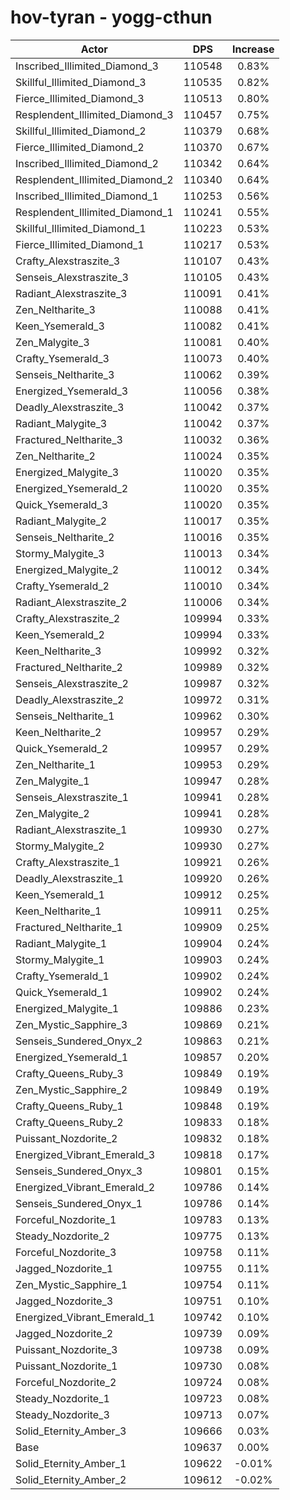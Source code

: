 # hov-tyran - yogg-cthun
| Actor | DPS | Increase |
|---|:---:|:---:|
|Inscribed_Illimited_Diamond_3|110548|0.83%|
|Skillful_Illimited_Diamond_3|110535|0.82%|
|Fierce_Illimited_Diamond_3|110513|0.80%|
|Resplendent_Illimited_Diamond_3|110457|0.75%|
|Skillful_Illimited_Diamond_2|110379|0.68%|
|Fierce_Illimited_Diamond_2|110370|0.67%|
|Inscribed_Illimited_Diamond_2|110342|0.64%|
|Resplendent_Illimited_Diamond_2|110340|0.64%|
|Inscribed_Illimited_Diamond_1|110253|0.56%|
|Resplendent_Illimited_Diamond_1|110241|0.55%|
|Skillful_Illimited_Diamond_1|110223|0.53%|
|Fierce_Illimited_Diamond_1|110217|0.53%|
|Crafty_Alexstraszite_3|110107|0.43%|
|Senseis_Alexstraszite_3|110105|0.43%|
|Radiant_Alexstraszite_3|110091|0.41%|
|Zen_Neltharite_3|110088|0.41%|
|Keen_Ysemerald_3|110082|0.41%|
|Zen_Malygite_3|110081|0.40%|
|Crafty_Ysemerald_3|110073|0.40%|
|Senseis_Neltharite_3|110062|0.39%|
|Energized_Ysemerald_3|110056|0.38%|
|Deadly_Alexstraszite_3|110042|0.37%|
|Radiant_Malygite_3|110042|0.37%|
|Fractured_Neltharite_3|110032|0.36%|
|Zen_Neltharite_2|110024|0.35%|
|Energized_Malygite_3|110020|0.35%|
|Energized_Ysemerald_2|110020|0.35%|
|Quick_Ysemerald_3|110020|0.35%|
|Radiant_Malygite_2|110017|0.35%|
|Senseis_Neltharite_2|110016|0.35%|
|Stormy_Malygite_3|110013|0.34%|
|Energized_Malygite_2|110012|0.34%|
|Crafty_Ysemerald_2|110010|0.34%|
|Radiant_Alexstraszite_2|110006|0.34%|
|Crafty_Alexstraszite_2|109994|0.33%|
|Keen_Ysemerald_2|109994|0.33%|
|Keen_Neltharite_3|109992|0.32%|
|Fractured_Neltharite_2|109989|0.32%|
|Senseis_Alexstraszite_2|109987|0.32%|
|Deadly_Alexstraszite_2|109972|0.31%|
|Senseis_Neltharite_1|109962|0.30%|
|Keen_Neltharite_2|109957|0.29%|
|Quick_Ysemerald_2|109957|0.29%|
|Zen_Neltharite_1|109953|0.29%|
|Zen_Malygite_1|109947|0.28%|
|Senseis_Alexstraszite_1|109941|0.28%|
|Zen_Malygite_2|109941|0.28%|
|Radiant_Alexstraszite_1|109930|0.27%|
|Stormy_Malygite_2|109930|0.27%|
|Crafty_Alexstraszite_1|109921|0.26%|
|Deadly_Alexstraszite_1|109920|0.26%|
|Keen_Ysemerald_1|109912|0.25%|
|Keen_Neltharite_1|109911|0.25%|
|Fractured_Neltharite_1|109909|0.25%|
|Radiant_Malygite_1|109904|0.24%|
|Stormy_Malygite_1|109903|0.24%|
|Crafty_Ysemerald_1|109902|0.24%|
|Quick_Ysemerald_1|109902|0.24%|
|Energized_Malygite_1|109886|0.23%|
|Zen_Mystic_Sapphire_3|109869|0.21%|
|Senseis_Sundered_Onyx_2|109863|0.21%|
|Energized_Ysemerald_1|109857|0.20%|
|Crafty_Queens_Ruby_3|109849|0.19%|
|Zen_Mystic_Sapphire_2|109849|0.19%|
|Crafty_Queens_Ruby_1|109848|0.19%|
|Crafty_Queens_Ruby_2|109833|0.18%|
|Puissant_Nozdorite_2|109832|0.18%|
|Energized_Vibrant_Emerald_3|109818|0.17%|
|Senseis_Sundered_Onyx_3|109801|0.15%|
|Energized_Vibrant_Emerald_2|109786|0.14%|
|Senseis_Sundered_Onyx_1|109786|0.14%|
|Forceful_Nozdorite_1|109783|0.13%|
|Steady_Nozdorite_2|109775|0.13%|
|Forceful_Nozdorite_3|109758|0.11%|
|Jagged_Nozdorite_1|109755|0.11%|
|Zen_Mystic_Sapphire_1|109754|0.11%|
|Jagged_Nozdorite_3|109751|0.10%|
|Energized_Vibrant_Emerald_1|109742|0.10%|
|Jagged_Nozdorite_2|109739|0.09%|
|Puissant_Nozdorite_3|109738|0.09%|
|Puissant_Nozdorite_1|109730|0.08%|
|Forceful_Nozdorite_2|109724|0.08%|
|Steady_Nozdorite_1|109723|0.08%|
|Steady_Nozdorite_3|109713|0.07%|
|Solid_Eternity_Amber_3|109666|0.03%|
|Base|109637|0.00%|
|Solid_Eternity_Amber_1|109622|-0.01%|
|Solid_Eternity_Amber_2|109612|-0.02%|
